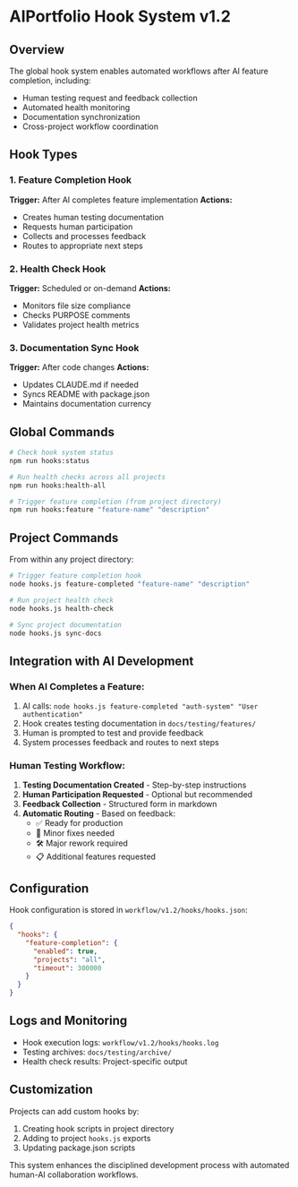 # AIPortfolio Hook System v1.2

## Overview

The global hook system enables automated workflows after AI feature completion, including:
- Human testing request and feedback collection
- Automated health monitoring
- Documentation synchronization
- Cross-project workflow coordination

## Hook Types

### 1. Feature Completion Hook
**Trigger:** After AI completes feature implementation
**Actions:**
- Creates human testing documentation
- Requests human participation
- Collects and processes feedback
- Routes to appropriate next steps

### 2. Health Check Hook  
**Trigger:** Scheduled or on-demand
**Actions:**
- Monitors file size compliance
- Checks PURPOSE comments
- Validates project health metrics

### 3. Documentation Sync Hook
**Trigger:** After code changes
**Actions:**
- Updates CLAUDE.md if needed
- Syncs README with package.json
- Maintains documentation currency

## Global Commands

```bash
# Check hook system status
npm run hooks:status

# Run health checks across all projects  
npm run hooks:health-all

# Trigger feature completion (from project directory)
npm run hooks:feature "feature-name" "description"
```

## Project Commands

From within any project directory:

```bash
# Trigger feature completion hook
node hooks.js feature-completed "feature-name" "description"

# Run project health check
node hooks.js health-check

# Sync project documentation
node hooks.js sync-docs
```

## Integration with AI Development

### When AI Completes a Feature:
1. AI calls: `node hooks.js feature-completed "auth-system" "User authentication"`
2. Hook creates testing documentation in `docs/testing/features/`
3. Human is prompted to test and provide feedback
4. System processes feedback and routes to next steps

### Human Testing Workflow:
1. **Testing Documentation Created** - Step-by-step instructions
2. **Human Participation Requested** - Optional but recommended
3. **Feedback Collection** - Structured form in markdown
4. **Automatic Routing** - Based on feedback:
   - ✅ Ready for production
   - 🔄 Minor fixes needed  
   - 🛠️ Major rework required
   - 📋 Additional features requested

## Configuration

Hook configuration is stored in `workflow/v1.2/hooks/hooks.json`:

```json
{
  "hooks": {
    "feature-completion": {
      "enabled": true,
      "projects": "all",
      "timeout": 300000
    }
  }
}
```

## Logs and Monitoring

- Hook execution logs: `workflow/v1.2/hooks/hooks.log`
- Testing archives: `docs/testing/archive/`
- Health check results: Project-specific output

## Customization

Projects can add custom hooks by:
1. Creating hook scripts in project directory
2. Adding to project `hooks.js` exports
3. Updating package.json scripts

This system enhances the disciplined development process with automated human-AI collaboration workflows.
